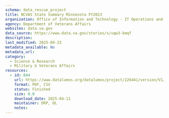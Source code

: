 ```yaml
---
schema: data_rescue_project 
title: NCVAS State Summary Minnesota FY2023
organization: Office of Information and Technology - IT Operations and Services (ITOPS)
agency: Department of Veterans Affairs
websites: data.va.gov
data_source: https://www.data.va.gov/stories/s/uqw3-kmqf
description: 
last_modified: 2025-04-23
metadata_available: No
metadata_url: 
category:
  - Science & Research 
  - Military & Veterans Affairs 
resources:
  - id: 844
    url: https://www.datalumos.org/datalumos/project/226441/version/V1/view
    format: PDF, CSV
    status: Finished
    size: 0.0
    download_date: 2025-04-11
    maintainer: DRP, DL
    notes: 
---
```

